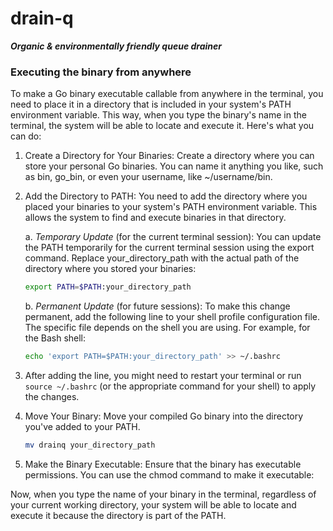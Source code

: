 # drain-q

_**Organic & environmentally friendly queue drainer**_

### Executing the binary from anywhere

To make a Go binary executable callable from anywhere in the terminal, you need to place it in a directory that is included in your system's PATH environment variable. This way, when you type the binary's name in the terminal, the system will be able to locate and execute it. Here's what you can do:

1. Create a Directory for Your Binaries:
Create a directory where you can store your personal Go binaries. You can name it anything you like, such as bin, go_bin, or even your username, like ~/username/bin.

1. Add the Directory to PATH:
You need to add the directory where you placed your binaries to your system's PATH environment variable. This allows the system to find and execute binaries in that directory.

    a. _Temporary Update_ (for the current terminal session):
    You can update the PATH temporarily for the current terminal session using the export command. Replace your_directory_path with the actual path of the directory where you stored your binaries:

    ```sh
    export PATH=$PATH:your_directory_path
    ```

    b. _Permanent Update_ (for future sessions):
    To make this change permanent, add the following line to your shell profile configuration file. The specific file depends on the shell you are using. For example, for the Bash shell:

    ```sh
    echo 'export PATH=$PATH:your_directory_path' >> ~/.bashrc
    ```

1. After adding the line, you might need to restart your terminal or run `source ~/.bashrc` (or the appropriate command for your shell) to apply the changes.

1. Move Your Binary:
Move your compiled Go binary into the directory you've added to your PATH.

    ```sh
    mv drainq your_directory_path
    ```

1. Make the Binary Executable:
Ensure that the binary has executable permissions. You can use the chmod command to make it executable:

Now, when you type the name of your binary in the terminal, regardless of your current working directory, your system will be able to locate and execute it because the directory is part of the PATH.
